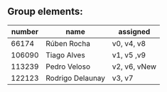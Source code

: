 ## Group elements:  

| number | name             | assigned     |
|--------|------------------|--------------|
| 66174  | Rúben Rocha      | v0, v4, v8   |
| 106090 | Tiago Alves      | v1, v5 ,v9   |
| 113239 | Pedro Veloso     | v2, v6, vNew |
| 122123 | Rodrigo Delaunay | v3, v7       |
